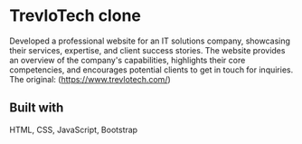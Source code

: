 # TrevloTech clone
Developed a professional website for an IT solutions company, showcasing their services, expertise, and client success stories. The website provides an overview of the company's capabilities, highlights their core competencies, and encourages potential clients to get in touch for inquiries.
The original: (https://www.trevlotech.com/)

## Built with
HTML, CSS, JavaScript, Bootstrap


